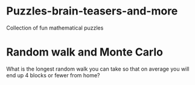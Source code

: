 # Puzzles-brain-teasers-and-more
Collection of fun mathematical puzzles
# Random walk and Monte Carlo
What is the longest random walk you can take so that on average you will end up 4 blocks or fewer from home?
